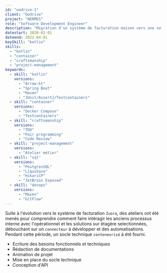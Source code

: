```yaml
---
id: "oodrive-1"
client: "Oodrive"
project: "HERMES"
role: "Software Development Engineer" 
description: "Migration d'un système de facturation maison vers une solution sur étagère"
datestart: 2020-01-01
dateend: 2022-04-01
keySkill: "kotlin"
skills:
  - "kotlin"
  - "container"
  - "craftsmanship"
  - "project-management"
keywords:
  - skill: "kotlin"
    versions:
      - "Arrow-kt"
      - "Spring Boot"
      - "Maven"
      - "JUnit/AssertJ/Testcontainers"
  - skill: "container"
    versions:
      - "Docker Compose"
      - "Testcontainers"
  - skill: "craftsmanship"
    versions:
      - "TDD"
      - "Pair programming"
      - "Code Review"
  - skill: "project-management"
    versions:
      - "Atelier métier"
  - skill: "sql"
    versions:
      - "PostgresSQL"
      - "Liquibase"
      - "HikariCP"
      - "JetBrain Exposed"
  - skill: "devops"
    versions:
      - "Maven"
      - "GitFlow"
---
```


Suite à l'évolution vers le système de facturation `Zuora`, des ateliers ont été menés pour comprendre comment faire intéragir les anciens processus interne avec l'opérationnel et les solutions sur étagère selectionnées, débouchant sur un `connecteur` à développer et des automatisations. Pendant cette période, un socle technique `conteneurisé` à été fourni.

- Ecriture des besoins fonctionnels et techniques
- Rédaction de documentations
- Animation de projet
- Mise en place du socle technique
- Conception d'API

